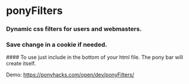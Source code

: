# ponyFilters
### Dynamic css filters for users and webmasters.
### Save change in a cookie if needed.
#### To use just include in the bottom of your html file. The pony bar will create itself.

Demo: https://ponyhacks.com/open/dev/ponyFilters/ 

